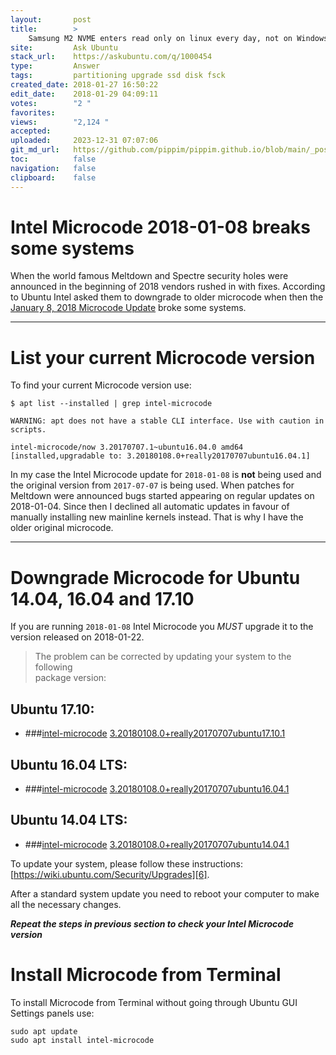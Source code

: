 ```yaml
---
layout:       post
title:        >
    Samsung M2 NVME enters read only on linux every day, not on Windows
site:         Ask Ubuntu
stack_url:    https://askubuntu.com/q/1000454
type:         Answer
tags:         partitioning upgrade ssd disk fsck
created_date: 2018-01-27 16:50:22
edit_date:    2018-01-29 04:09:11
votes:        "2 "
favorites:    
views:        "2,124 "
accepted:     
uploaded:     2023-12-31 07:07:06
git_md_url:   https://github.com/pippim/pippim.github.io/blob/main/_posts/2018/2018-01-27-Samsung-M2-NVME-enters-read-only-on-linux-every-day_-not-on-Windows.md
toc:          false
navigation:   false
clipboard:    false
---
```


# Intel Microcode 2018-01-08 breaks some systems

When the world famous Meltdown and Spectre security holes were announced in the beginning of 2018 vendors rushed in with fixes. According to Ubuntu Intel asked them to downgrade to older microcode when then the [January 8, 2018 Microcode Update][1] broke some systems.

----------

# List your current Microcode version

To find your current Microcode version use:

``` 
$ apt list --installed | grep intel-microcode

WARNING: apt does not have a stable CLI interface. Use with caution in scripts.

intel-microcode/now 3.20170707.1~ubuntu16.04.0 amd64 [installed,upgradable to: 3.20180108.0+really20170707ubuntu16.04.1]
```

In my case the Intel Microcode update for `2018-01-08` is **not** being used and the original version from `2017-07-07` is being used. When patches for Meltdown were announced bugs started appearing on regular updates on 2018-01-04. Since then I declined all automatic updates in favour of manually installing new mainline kernels instead. That is why I have the older original microcode.


----------


# Downgrade Microcode for Ubuntu 14.04, 16.04 and 17.10

If you are running `2018-01-08` Intel Microcode you *MUST* upgrade it to the version released on 2018-01-22.

> The problem can be corrected by updating your system to the following  
> package version:  

## Ubuntu 17.10:
  -  ###[intel-microcode][2] [3.20180108.0+really20170707ubuntu17.10.1][3]

## Ubuntu 16.04 LTS:
  -  ###[intel-microcode][2] [3.20180108.0+really20170707ubuntu16.04.1][4]

## Ubuntu 14.04 LTS:
  -  ###[intel-microcode][2] [3.20180108.0+really20170707ubuntu14.04.1][5] 

To update your system, please follow these instructions: [https://wiki.ubuntu.com/Security/Upgrades][6].

After a standard system update you need to reboot your computer to make
all the necessary changes.

***Repeat the steps in previous section to check your Intel Microcode version***

# Install Microcode from Terminal

To install Microcode from Terminal without going through Ubuntu GUI Settings panels use:

``` 
sudo apt update
sudo apt install intel-microcode
```

  [1]: https://usn.ubuntu.com/usn/usn-3531-2/
  [2]: https://launchpad.net/ubuntu/+source/intel-microcode
  [3]: https://launchpad.net/ubuntu/+source/intel-microcode/3.20180108.0+really20170707ubuntu17.10.1
  [4]: https://launchpad.net/ubuntu/+source/intel-microcode/3.20180108.0+really20170707ubuntu16.04.1
  [5]: https://launchpad.net/ubuntu/+source/intel-microcode/3.20180108.0+really20170707ubuntu14.04.1
  [6]: https://wiki.ubuntu.com/Security/Upgrades
